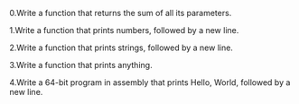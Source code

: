 0.Write a function that returns the sum of all its parameters.

1.Write a function that prints numbers, followed by a new line.

2.Write a function that prints strings, followed by a new line.

3.Write a function that prints anything.

4.Write a 64-bit program in assembly that prints Hello, World, followed by a new line.
